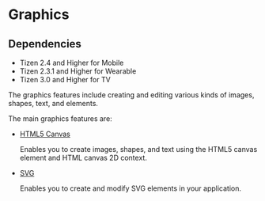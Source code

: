 # Graphics

## Dependencies

- Tizen 2.4 and Higher for Mobile
- Tizen 2.3.1 and Higher for Wearable
- Tizen 3.0 and Higher for TV

The graphics features include creating and editing various kinds of images, shapes, text, and elements.

The main graphics features are:

- [HTML5 Canvas](./w3c/graphics/canvas-w.md)   

  Enables you to create images, shapes, and text using the HTML5 canvas element and HTML canvas 2D context.

- [SVG](./w3c/graphics/svg-w.md)   

  Enables you to create and modify SVG elements in your application.
